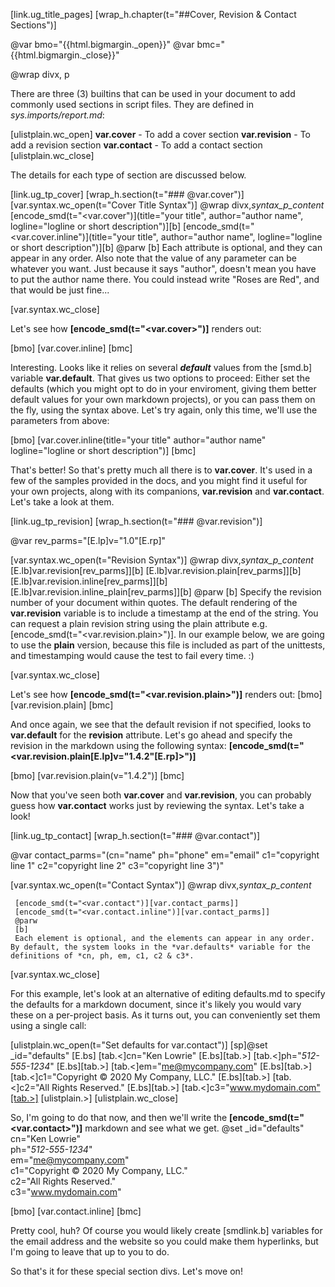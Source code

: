 [link.ug_title_pages]
[wrap_h.chapter(t="##Cover, Revision & Contact Sections")]

@var bmo="{{html.bigmargin._open}}"
@var bmc="{{html.bigmargin._close}}"

@wrap divx, p

There are three (3) builtins that can be used in your document to add commonly used sections in script files. They are defined in *sys.imports/report.md*:

[ulistplain.wc_open]
**var.cover** - To add a cover section
**var.revision** - To add a revision section
**var.contact** - To add a contact section
[ulistplain.wc_close]

The details for each type of section are discussed below.

[link.ug_tp_cover]
[wrap_h.section(t="### @var.cover")]
[var.syntax.wc_open(t="Cover Title Syntax")]
     @wrap divx,_syntax_p_content_
          [encode_smd(t="<var.cover")](title="your title", author="author name", logline="logline or short description")][b]
          [encode_smd(t="<var.cover.inline")](title="your title", author="author name", logline="logline or short description")][b]
     @parw
     [b]
     Each attribute is optional, and they can appear in any order. Also note that the value of any parameter can be whatever you want. Just because it says "author", doesn't mean you have to put the author name there. You could instead write "Roses are Red", and that would be just fine...

[var.syntax.wc_close]

Let's see how **[encode_smd(t="<var.cover>")]** renders out:

[bmo]
[var.cover.inline]
[bmc]

Interesting. Looks like it relies on several ***default*** values from the [smd.b] variable **var.default**. That gives us two options to proceed: Either set the defaults (which you might opt to do in  your enviroment, giving them better default values for your own markdown projects), or you can pass them on the fly, using the syntax above. Let's try again, only this time, we'll use the parameters from above:

[bmo]
[var.cover.inline(title="your title" author="author name" logline="logline or short description")]
[bmc]

That's better! So that's pretty much all there is to **var.cover**. It's used in a few of the samples provided in the docs, and you might find it useful for your own projects, along with its companions, **var.revision** and **var.contact**. Let's take a look at them.

[link.ug_tp_revision]
[wrap_h.section(t="### @var.revision")]

@var rev_parms="[E.lp]v=\"1.0\"[E.rp]"

[var.syntax.wc_open(t="Revision Syntax")]
     @wrap divx,_syntax_p_content_
          [E.lb]var.revision[rev_parms]][b]
          [E.lb]var.revision.plain[rev_parms]][b]
          [E.lb]var.revision.inline[rev_parms]][b]
          [E.lb]var.revision.inline_plain[rev_parms]][b]
     @parw
     [b]
     Specify the revision number of your document within quotes. The default rendering of the **var.revision** variable is to include a timestamp at the end of the string. You can request a plain revision string using the plain attribute e.g. [encode_smd(t="<var.revision.plain>")]. In our example below, we are going to use the **plain** version, because this file is included as part of the unittests, and timestamping would cause the test to fail every time. :)

[var.syntax.wc_close]

Let's see how **[encode_smd(t="<var.revision.plain>")]** renders out:
[bmo]
[var.revision.plain]
[bmc]

And once again, we see that the default revision if not specified, looks to **var.default** for the **revision** attribute. Let's go ahead and specify the revision in the markdown using the following syntax: **[encode_smd(t="<var.revision.plain[E.lp]v=\"1.4.2\"[E.rp]>")]**

[bmo]
[var.revision.plain(v="1.4.2")]
[bmc]

Now that you've seen both **var.cover** and **var.revision**, you can probably guess how **var.contact** works just by reviewing the syntax. Let's take a look!

[link.ug_tp_contact]
[wrap_h.section(t="### @var.contact")]

@var contact_parms="(cn=\"name\" ph=\"phone\" em=\"email\" c1=\"copyright line 1\" c2=\"copyright line 2\" c3=\"copyright line 3\")"

[var.syntax.wc_open(t="Contact Syntax")]
     @wrap divx,_syntax_p_content_

     [encode_smd(t="<var.contact")][var.contact_parms]]
     [encode_smd(t="<var.contact.inline")][var.contact_parms]]
     @parw
     [b]
     Each element is optional, and the elements can appear in any order. By default, the system looks in the *var.defaults* variable for the definitions of *cn, ph, em, c1, c2 & c3*.
[var.syntax.wc_close]

For this example, let's look at an alternative of editing defaults.md to specify the defaults for a markdown document, since it's likely you would vary these on a per-project basis. As it turns out, you can conveniently set them using a single call:

[ulistplain.wc_open(t="Set defaults for var.contact")]
     [sp]@set _id="defaults" [E.bs]
          [tab.<]cn="Ken Lowrie" [E.bs][tab.>]
          [tab.<]ph="*512-555-1234*" [E.bs][tab.>]
          [tab.<]em="me@mycompany.com" [E.bs][tab.>]
          [tab.<]c1="Copyright © 2020 My Company, LLC." [E.bs][tab.>]
          [tab.<]c2="All Rights Reserved." [E.bs][tab.>]
          [tab.<]c3="www.mydomain.com"[tab.>]
     [ulistplain.>]
[ulistplain.wc_close]

So, I'm going to do that now, and then we'll write the **[encode_smd(t="<var.contact>")]** markdown and see what we get.
@set _id="defaults"\
     cn="Ken Lowrie"\
     ph="*512-555-1234*"\
     em="me@mycompany.com"\
     c1="Copyright © 2020 My Company, LLC."\
     c2="All Rights Reserved."\
     c3="www.mydomain.com"

[bmo]
[var.contact.inline]
[bmc]

Pretty cool, huh? Of course you would likely create [smdlink.b] variables for the email address and the website so you could make them hyperlinks, but I'm going to leave that up to you to do.

So that's it for these special section divs. Let's move on!
